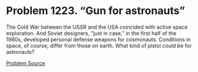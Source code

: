 # Problem 1223. “Gun for astronauts”

The Cold War between the USSR and the USA coincided with active space exploration. And Soviet designers, “just in case,” in the first half of the 1980s, developed personal defense weapons for cosmonauts. Conditions in space, of course, differ from those on earth. What kind of pistol could be for astronauts?

[Problem Source](https://www.trizland.ru/tasks/5674/)
